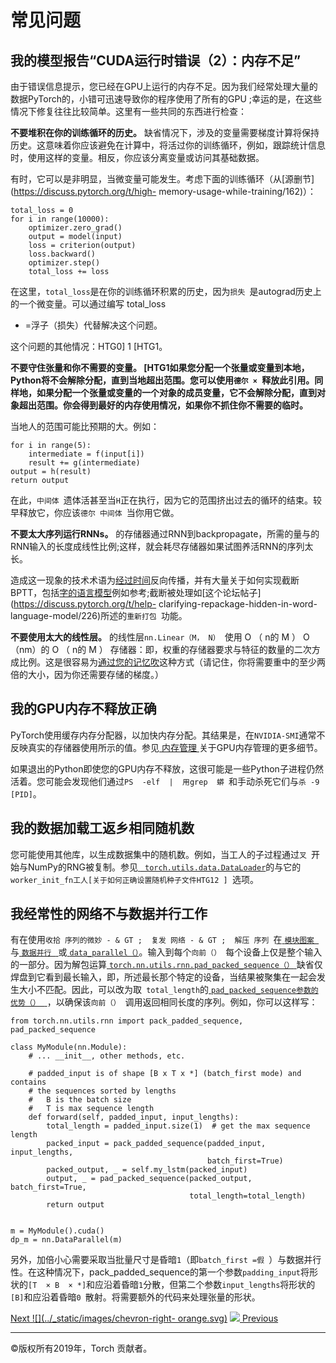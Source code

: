 # 常见问题

## 我的模型报告“CUDA运行时错误（2）：内存不足”

由于错误信息提示，您已经在GPU上运行的内存不足。因为我们经常处理大量的数据PyTorch的，小错可迅速导致你的程序使用了所有的GPU
;幸运的是，在这些情况下修复往往比较简单。这里有一些共同的东西进行检查：

**不要堆积在你的训练循环的历史。**
缺省情况下，涉及的变量需要梯度计算将保持历史。这意味着你应该避免在计算中，将活过你的训练循环，例如，跟踪统计信息时，使用这样的变量。相反，你应该分离变量或访问其基础数据。

有时，它可以是非明显，当微变量可能发生。考虑下面的训练循环（从[源删节](https://discuss.pytorch.org/t/high-
memory-usage-while-training/162)）：

    
    
    total_loss = 0
    for i in range(10000):
        optimizer.zero_grad()
        output = model(input)
        loss = criterion(output)
        loss.backward()
        optimizer.step()
        total_loss += loss
    

在这里，`total_loss`是在你的训练循环积累的历史，因为`损失 `是autograd历史上的一个微变量。可以通过编写 total_loss
+ =浮子（损失）代替解决这个问题。

这个问题的其他情况：HTG0] 1 [HTG1。

**不要守住张量和你不需要的变量。 [HTG1如果您分配一个张量或变量到本地，Python将不会解除分配，直到当地超出范围。您可以使用`德尔 ×
`释放此引用。同样地，如果分配一个张量或变量的一个对象的成员变量，它不会解除分配，直到对象超出范围。你会得到最好的内存使用情况，如果你不抓住你不需要的临时。**

当地人的范围可能比预期的大。例如：

    
    
    for i in range(5):
        intermediate = f(input[i])
        result += g(intermediate)
    output = h(result)
    return output
    

在此，`中间体 `遗体活甚至当`H`正在执行，因为它的范围挤出过去的循环的结束。较早释放它，你应该`德尔 中间体 `当你用它做。

**不要太大序列运行RNNs。**
的存储器通过RNN到backpropagate，所需的量与的RNN输入的长度成线性比例;这样，就会耗尽存储器如果试图养活RNN的序列太长。

造成这一现象的技术术语为[经过时间](https://en.wikipedia.org/wiki/Backpropagation_through_time)反向传播，并有大量关于如何实现截断BPTT，包括[字的语言模型](https://github.com/pytorch/examples/tree/master/word_language_model)例如参考;截断被处理如[这个论坛帖子](https://discuss.pytorch.org/t/help-
clarifying-repackage-hidden-in-word-language-model/226)所述的`重新打包 `功能。

**不要使用太大的线性层。** 的线性层`nn.Linear（M， N） `使用 O  （ n的 M  ） O（nm）的 O  （ n的 M  ）
存储器：即，权重的存储器要求与特征的数量的二次方成比例。这是很容易为[通过您的记忆吹](https://github.com/pytorch/pytorch/issues/958)这种方式（请记住，你将需要重中的至少两倍的大小，因为你还需要存储的梯度。）

## 我的GPU内存不释放正确

PyTorch使用缓存内存分配器，以加快内存分配。其结果是，在`NVIDIA-SMI`通常不反映真实的存储器使用所示的值。参见[ 内存管理
](cuda.html#cuda-memory-management)关于GPU内存管理的更多细节。

如果退出的Python即使您的GPU内存不释放，这很可能是一些Python子进程仍然活着。您可能会发现他们通过`PS  -elf  |  用grep  蟒
`和手动杀死它们与`杀 -9  [PID]`。

## 我的数据加载工返乡相同随机数

您可能使用其他库，以生成数据集中的随机数。例如，当工人的子过程通过`叉 `开始与NumPy的RNG被复制。参见[ `
torch.utils.data.DataLoader`](../data.html#torch.utils.data.DataLoader
"torch.utils.data.DataLoader")的与它的`worker_init_fn工人[关于如何正确设置随机种子文件HTG12 ]
`选项。

## 我经常性的网络不与数据并行工作

有在使用`收拾 序列的微妙 - & GT ;  复发 网络 - & GT ;  解压 序列 `在[ `模块图案 `
](../nn.html#torch.nn.Module "torch.nn.Module")与[ `数据并行 `
](../nn.html#torch.nn.DataParallel "torch.nn.DataParallel")或[ `
data_parallel（） `](../nn.functional.html#torch.nn.parallel.data_parallel
"torch.nn.parallel.data_parallel")。输入到每个`向前（） `每个设备上仅是整个输入的一部分。因为解包运算[ `
torch.nn.utils.rnn.pad_packed_sequence（） `
](../nn.html#torch.nn.utils.rnn.pad_packed_sequence
"torch.nn.utils.rnn.pad_packed_sequence")缺省仅焊盘到它看到最长输入，即，所述最长那个特定的设备，当结果被聚集在一起会发生大小不匹配。因此，可以改为取`
total_length`的[ `pad_packed_sequence参数的优势（） `
](../nn.html#torch.nn.utils.rnn.pad_packed_sequence
"torch.nn.utils.rnn.pad_packed_sequence")，以确保该`向前（） `调用返回相同长度的序列。例如，你可以这样写：

    
    
    from torch.nn.utils.rnn import pack_padded_sequence, pad_packed_sequence
    
    class MyModule(nn.Module):
        # ... __init__, other methods, etc.
    
        # padded_input is of shape [B x T x *] (batch_first mode) and contains
        # the sequences sorted by lengths
        #   B is the batch size
        #   T is max sequence length
        def forward(self, padded_input, input_lengths):
            total_length = padded_input.size(1)  # get the max sequence length
            packed_input = pack_padded_sequence(padded_input, input_lengths,
                                                batch_first=True)
            packed_output, _ = self.my_lstm(packed_input)
            output, _ = pad_packed_sequence(packed_output, batch_first=True,
                                            total_length=total_length)
            return output
    
    
    m = MyModule().cuda()
    dp_m = nn.DataParallel(m)
    

另外，加倍小心需要采取当批量尺寸是昏暗`1`（即`batch_first =假
`）与数据并行性。在这种情况下，pack_padded_sequence的第一个参数`padding_input`将形状的`[T  × B  ×
*]`和应沿着昏暗`1`分散，但第二个参数`input_lengths`将形状的`[B]`和应沿着昏暗`0
`散射。将需要额外的代码来处理张量的形状。

[Next ![](../_static/images/chevron-right-
orange.svg)](large_scale_deployments.html "Features for large-scale
deployments") [![](../_static/images/chevron-right-orange.svg)
Previous](extending.html "Extending PyTorch")

* * *

©版权所有2019年，Torch 贡献者。
